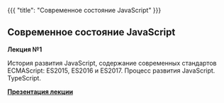 {{{
	"title": "Современное состояние JavaScript"
}}}

## Современное состояние JavaScript
__Лекция №1__

История развития JavaScript, содержание современных стандартов ECMAScript: ES2015, ES2016 и ES2017. Процесс развития JavaScript. TypeScript.

__[Презентация лекции](/slides/s7)__
